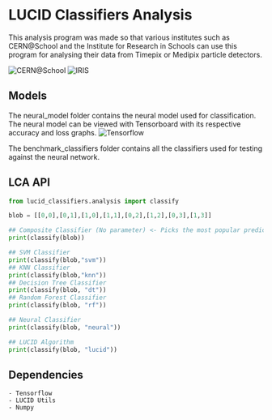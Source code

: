 # LUCID Classifiers Analysis
This analysis program was made so that various institutes such as CERN@School and the Institute for Research in Schools can use this program for analysing their data from Timepix or Medipix particle detectors.

![CERN@School](http://cernatschool.web.cern.ch/sites/cernatschool.web.cern.ch/files/images/logos/IRIS_logo_white-backing.JPG)
![IRIS](https://cernatschool.web.cern.ch/sites/all/themes/cern/img/cern-logo-large.png)

Models
-------------
The neural_model folder contains the neural model used for classification. The neural model can be viewed with Tensorboard with its respective accuracy and loss graphs.
![Tensorflow](https://lh3.googleusercontent.com/hIViPosdbSGUpLmPnP2WqL9EmvoVOXW7dy6nztmY5NZ9_u5lumMz4sQjjsBZ2QxjyZZCIPgucD2rhdL5uR7K0vLi09CEJYY=s688)

The benchmark_classifiers folder contains all the classifiers used for testing against the neural network.

LCA API
--------
```python
from lucid_classifiers.analysis import classify

blob = [[0,0],[0,1],[1,0],[1,1],[0,2],[1,2],[0,3],[1,3]]

## Composite Classifier (No parameter) <- Picks the most popular prediction from all the analysis methods
print(classify(blob))

## SVM Classifier
print(classify(blob,"svm"))
## KNN Classifier
print(classify(blob,"knn"))
## Decision Tree Classifier
print(classify(blob, "dt"))
## Random Forest Classifier
print(classify(blob, "rf"))

## Neural Classifier
print(classify(blob, "neural"))

## LUCID Algorithm
print(classify(blob, "lucid"))

```

Dependencies
------------
	- Tensorflow
	- LUCID Utils
	- Numpy
